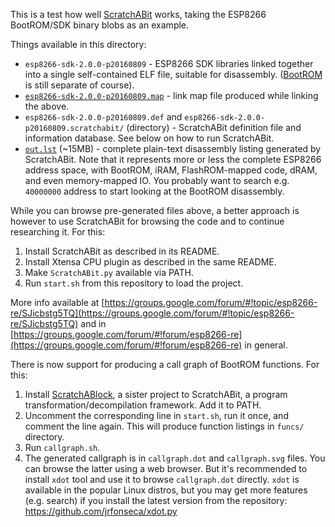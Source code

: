 This is a test how well [ScratchABit](https://github.com/pfalcon/ScratchABit)
works, taking the ESP8266 BootROM/SDK binary blobs as an example.

Things available in this directory:

* `esp8266-sdk-2.0.0-p20160809` - ESP8266 SDK libraries linked together into
  a single self-contained ELF file, suitable for disassembly.
  ([BootROM](../bootrom/bootrom.bin) is still separate of course).
* [`esp8266-sdk-2.0.0-p20160809.map`](esp8266-sdk-2.0.0-p20160809.map) - link
  map file produced while linking the above.
* `esp8266-sdk-2.0.0-p20160809.def` and `esp8266-sdk-2.0.0-p20160809.scratchabit/`
  (directory) - ScratchABit definition file and information database. See
  below on how to run ScratchABit.
* [`out.lst`](https://raw.githubusercontent.com/pfalcon/xtensa-subjects/master/2.0.0-p20160809/out.lst)
  (~15MB) - complete plain-text disassembly listing
  generated by ScratchABit. Note that it represents more or less the
  complete ESP8266 address space, with BootROM, iRAM, FlashROM-mapped code,
  dRAM, and even memory-mapped IO. You probably want to search e.g.
  `40000000` address to start looking at the BootROM disassembly.

While you can browse pre-generated files above, a better approach is however
to use ScratchABit for browsing the code and to continue researching it. For
this:

1. Install ScratchABit as described in its README.
2. Install Xtensa CPU plugin as described in the same README.
3. Make `ScratchABit.py` available via PATH.
4. Run `start.sh` from this repository to load the project.

More info available at
[https://groups.google.com/forum/#!topic/esp8266-re/SJicbstg5TQ](https://groups.google.com/forum/#!topic/esp8266-re/SJicbstg5TQ)
and in
[https://groups.google.com/forum/#!forum/esp8266-re](https://groups.google.com/forum/#!forum/esp8266-re)
in general.

There is now support for producing a call graph of BootROM functions.
For this:

1. Install [ScratchABlock](https://github.com/pfalcon/ScratchABlock),
   a sister project to ScratchABit, a program transformation/decompilation
   framework. Add it to PATH.
2. Uncomment the corresponding line in `start.sh`, run it once, and
   comment the line again. This will produce function listings in
   `funcs/` directory.
3. Run `callgraph.sh`.
4. The generated callgraph is in `callgraph.dot` and `callgraph.svg`
   files. You can browse the latter using a web browser. But it's
   recommended to install `xdot` tool and use it to browse
   `callgraph.dot` directly. `xdot` is available in the popular Linux
   distros, but you may get more features (e.g. search) if you install
   the latest version from the repository:
   https://github.com/jrfonseca/xdot.py
